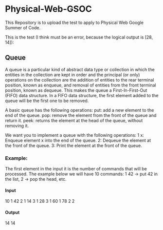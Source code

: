 # Physical-Web-GSOC

This Repository is to upload the test to apply to Physical Web Google Summer of Code.

This is the test (I think must be an error, because the logical output is [28, 14]):

## Queue

A queue is a particular kind of abstract data type or collection in which the entities in the collection are kept in order and the principal (or only) operations on the collection are the addition of entities to the rear terminal position, known as enqueue, and removal of entities from the front terminal position, known as dequeue. This makes the queue a First-In-First-Out (FIFO) data structure. In a FIFO data structure, the first element added to the queue will be the first one to be removed.

A basic queue has the following operations:
put: add a new element to the end of the queue.
pop: remove the element from the front of the queue and return it.
peek: returns the element at the head of the queue, without removing it.

We want you to implement a queue with the following operations:
1 x: Enqueue element x into the end of the queue.
2: Dequeue the element at the front of the queue.
3: Print the element at the front of the queue.

### Example:

The first element in the input it is the number of commands that will be processed.
The example below we will have 10 commands: 1 42 → put 42 in the list, 2 → pop the head, etc.

#### Input
10
1 42
2
1 14
3
1 28
3
1 60
1 78
2
2

#### Output
14
14
